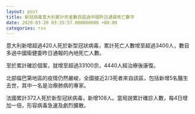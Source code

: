 ```yaml
---
layout: post
title: 新冠病毒意大利累計死者數目超過中國昨日通報死亡數字
date: 2020-03-20 03:35:57.000000000 +08:00
categories: rss
---
```


意大利新增超過420人死於新型冠狀病毒，累計死亡人數增至超過3400人，數目多過中國衛健委昨日通報的內地死亡人數。

至於累計確診個案，就增至超過33100宗，4440人經治療後康復。

北部倫巴第地區的疫情仍然嚴峻，全國接近2/3死者來自該區，包括新增5名醫生去世，其中一名是治療肺病的專家。

法國累計372人死於新型冠狀病毒，新增108人。當局說累計確診人數，每4日增加一倍，形容病毒急速及劇烈擴散。
